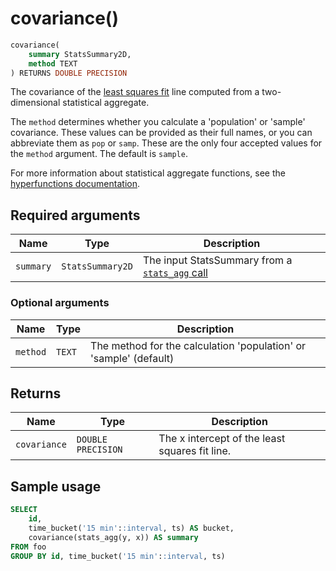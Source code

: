 # covariance() <tag type="toolkit" content="toolkit" />

```sql
covariance(
    summary StatsSummary2D,
    method TEXT 
) RETURNS DOUBLE PRECISION
```
The covariance of the [least squares fit][least-squares] line 
computed from a two-dimensional statistical aggregate. 

The `method` determines whether you calculate a 'population' or 'sample' covariance. 
These values can be provided as their full names, or you can abbreviate them as `pop` or `samp`. These
are the only four accepted values for the `method` argument. The default is `sample`.

For more information about statistical aggregate functions, see the
[hyperfunctions documentation][hyperfunctions-stats-agg].

## Required arguments

|Name|Type|Description|
|-|-|-|
|`summary`|`StatsSummary2D`|The input StatsSummary from a [`stats_agg` call][stats-agg]|

### Optional arguments

|Name|Type|Description|
|-|-|-|
|`method`|`TEXT`|The method for the calculation 'population' or 'sample' (default)|

## Returns

|Name|Type|Description|
|-|-|-|
|`covariance`|`DOUBLE PRECISION`|The x intercept of the least squares fit line.|

## Sample usage

```sql
SELECT
    id,
    time_bucket('15 min'::interval, ts) AS bucket,
    covariance(stats_agg(y, x)) AS summary
FROM foo
GROUP BY id, time_bucket('15 min'::interval, ts)
```


[hyperfunctions-stats-agg]: timescaledb/:currentVersion:/how-to-guides/hyperfunctions/stats-aggs/
[stats-agg]:/hyperfunctions/stats_aggs/stats_agg/
[least-squares]:https://en.wikipedia.org/wiki/Least_squares